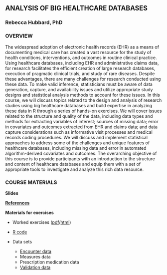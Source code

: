 ## ANALYSIS OF BIG HEALTHCARE DATABASES
### Rebecca Hubbard, PhD

### OVERVIEW

The widespread adoption of electronic health records (EHR) as a means of documenting medical care has created a vast resource for the study of health conditions, interventions, and outcomes in routine clinical practice. Using healthcare databases, including EHR and administrative claims data, for research facilitates the efficient creation of large research databases, execution of pragmatic clinical trials, and study of rare diseases. Despite these advantages, there are many challenges for research conducted using these data. To make valid inference, statisticians must be aware of data generation, capture, and availability issues and utilize appropriate study designs and statistical analysis methods to account for these issues. In this course, we will discuss topics related to the design and analysis of research studies using big healthcare databases and build expertise in analyzing these data in R through a series of hands-on exercises. We will cover issues related to the structure and quality of the data, including data types and methods for extracting variables of interest; sources of missing data; error in covariates and outcomes extracted from EHR and claims data; and data capture considerations such as informative visit processes and medical records coding procedures. We will discuss and implement statistical approaches to address some of the challenges and unique features of healthcare databases, including missing data and error in automated algorithm-derived covariates and outcomes. The overarching objective of this course is to provide participants with an introduction to the structure and content of healthcare databases and equip them with a set of appropriate tools to investigate and analyze this rich data resource.

### COURSE MATERIALS

**Slides**

**[References](EHR_Short_Course_References.pdf)**

**Materials for exercises**

* Worked exercises ([pdf](Analysis_of_Big_Healthcare_Databases-Exercises.pdf)/[html](EHR_ShortCourse_Exercises.html))

* [R code](EHR_ShortCourse_Exercises_Code.R)

* Data sets
  * [Encounter data](encounter.csv) 
  * Measures data
  * Prescription medication data
  * [Validation data](/data/validation.csv)
